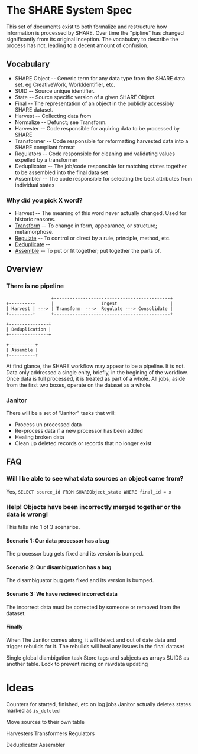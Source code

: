 # The SHARE System Spec

This set of documents exist to both formalize and restructure how information is processed by SHARE.
Over time the "pipline" has changed significantly from its original inception. The vocabulary to describe the process has not, leading to a decent amount of confusion.

## Vocabulary

* SHARE Object -- Generic term for any data type from the SHARE data set. eg CreativeWork, WorkIdentifier, etc.
* SUID -- Source unique identifier.
* State -- Source specific version of a given SHARE Object.
* Final -- The representation of an object in the publicly accessibly SHARE dataset.
* Harvest -- Collecting data from 
* Normalize -- Defunct; see Transform.
* Harvester -- Code responsible for aquiring data to be processed by SHARE
* Transformer -- Code responsible for reformatting harvested data into a SHARE compliant format
* Regulators -- Code responsible for cleaning and validating values expelled by a transformer
* Deduplicator -- The job/code responsible for matching states together to be assembled into the final data set
* Assembler -- The code responsible for selecting the best attributes from individual states

### Why did you pick X word?
* Harvest -- The meaning of this word never actually changed. Used for historic reasons.
* [Transform](http://www.dictionary.com/browse/transform) -- To change in form, appearance, or structure; metamorphose.
* [Regulate](http://www.dictionary.com/browse/regulate) -- To control or direct by a rule, principle, method, etc.
* [Deduplicate]() --
* [Assemble](http://www.dictionary.com/browse/assemble) -- To put or fit together; put together the parts of.

## Overview

### There is no pipeline

```
                 +--------------------------------------------+
+---------+      |                  Ingest                    |
| Harvest | ---> | Transform  --->  Regulate ---> Consolidate |
+---------+      +--------------------------------------------+

+---------------+
| Deduplication |
+---------------+

+----------+
| Assemble |
+----------+
```

At first glance, the SHARE workflow may appear to be a pipeline. It is not. Data only addressed a single enity, briefly, in the begining of the workflow.
Once data is full processed, it is treated as part of a whole. All jobs, aside from the first two boxes, operate on the dataset as a whole.

### Janitor

There will be a set of "Janitor" tasks that will:
* Process un processed data
* Re-process data if a new processor has been added
* Healing broken data
* Clean up deleted records or records that no longer exist

## FAQ

### Will I be able to see what data sources an object came from?
Yes, `SELECT source_id FROM SHAREObject_state WHERE final_id = x`

### Help! Objects have been incorrectly merged together or the data is wrong!
This falls into 1 of 3 scenarios.

#### Scenario 1: Our data processor has a bug
The processor bug gets fixed and its version is bumped.

#### Scenario 2: Our disambiguation has a bug
The disambiguator bug gets fixed and its version is bumped.

#### Scenario 3: We have recieved incorrect data
The incorrect data must be corrected by someone or removed from the dataset.

#### Finally
When The Janitor comes along, it will detect and out of date data and trigger rebuilds for it.
The rebuilds will heal any issues in the final dataset



Single global diambigation task
Store tags and subjects as arrays
SUIDS as another table. Lock to prevent racing on rawdata updating

# Ideas
Counters for started, finished, etc on log jobs
Janitor actually deletes states marked as `is_deleted`

Move sources to their own table


Harvesters
Transformers
Regulators


Deduplicator
Assembler
